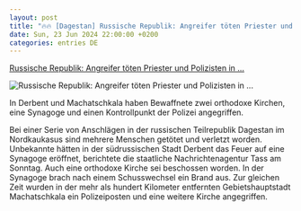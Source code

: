```yaml
---
layout: post
title: "🔥🔥 [Dagestan] Russische Republik: Angreifer töten Priester und Polizisten in ..."
date: Sun, 23 Jun 2024 22:00:00 +0200
categories: entries DE
---
```

[Russische Republik: Angreifer töten Priester und Polizisten in ...](https://www.spiegel.de/ausland/russische-republik-dagestan-angreifer-toeten-priester-und-polizisten-in-islamisch-gepraegtem-dagestan-a-7c9d69b2-9234-42e2-b734-228382fea3a2)

![Russische Republik: Angreifer töten Priester und Polizisten in ...](https://cdn.prod.www.spiegel.de/images/3c02f0dc-7b3e-461f-a8e1-b4fdc6a65898_w1200_r1.778_fpx34_fpy50.jpg)

In Derbent und Machatschkala haben Bewaffnete zwei orthodoxe Kirchen, eine Synagoge und einen Kontrollpunkt der Polizei angegriffen.

Bei einer Serie von Anschlägen in der russischen Teilrepublik Dagestan im Nordkaukasus sind mehrere Menschen getötet und verletzt worden. Unbekannte hätten in der südrussischen Stadt Derbent das Feuer auf eine Synagoge eröffnet, berichtete die staatliche Nachrichtenagentur Tass am Sonntag. Auch eine orthodoxe Kirche sei beschossen worden. In der Synagoge brach nach einem Schusswechsel ein Brand aus. Zur gleichen Zeit wurden in der mehr als hundert Kilometer entfernten Gebietshauptstadt Machatschkala ein Polizeiposten und eine weitere Kirche angegriffen.

